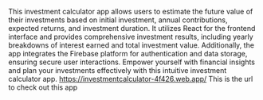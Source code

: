 This investment calculator app allows users to estimate the future value of their investments based on initial investment, annual contributions, expected returns, and investment duration. It utilizes React for the frontend interface and provides comprehensive investment results, including yearly breakdowns of interest earned and total investment value. Additionally, the app integrates the Firebase platform for authentication and data storage, ensuring secure user interactions. Empower yourself with financial insights and plan your investments effectively with this intuitive investment calculator app.
https://investmentcalculator-4f426.web.app/ 
This is the url to check out this app
